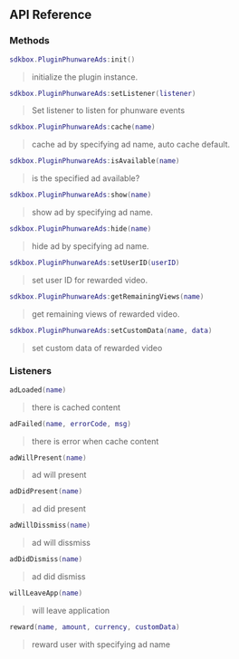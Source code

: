 ## API Reference

### Methods
```lua
sdkbox.PluginPhunwareAds:init()
```
>  initialize the plugin instance.

```lua
sdkbox.PluginPhunwareAds:setListener(listener)
```
> Set listener to listen for phunware events

```lua
sdkbox.PluginPhunwareAds:cache(name)
```
> cache ad by specifying ad name, auto cache default.

```lua
sdkbox.PluginPhunwareAds:isAvailable(name)
```
> is the specified ad available?

```lua
sdkbox.PluginPhunwareAds:show(name)
```
> show ad by specifying ad name.

```lua
sdkbox.PluginPhunwareAds:hide(name)
```
> hide ad by specifying ad name.

```lua
sdkbox.PluginPhunwareAds:setUserID(userID)
```
> set user ID for rewarded video.

```lua
sdkbox.PluginPhunwareAds:getRemainingViews(name)
```
> get remaining views of rewarded video.

```lua
sdkbox.PluginPhunwareAds:setCustomData(name, data)
```
> set custom data of rewarded video


### Listeners
```lua
adLoaded(name)
```
> there is cached content

```lua
adFailed(name, errorCode, msg)
```
> there is error when cache content

```lua
adWillPresent(name)
```
> ad will present

```lua
adDidPresent(name)
```
> ad did present

```lua
adWillDissmiss(name)
```
> ad will dissmiss

```lua
adDidDismiss(name)
```
> ad did dismiss

```lua
willLeaveApp(name)
```
> will leave application

```lua
reward(name, amount, currency, customData)
```
> reward user with specifying ad name


